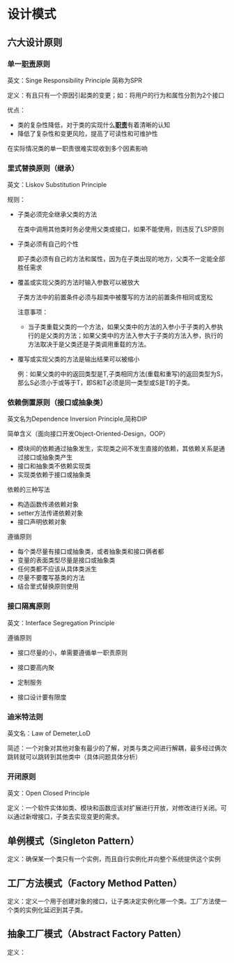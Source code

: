 # 设计模式

## 六大设计原则

### 单一<u>职责</u>原则

英文：Singe Responsibility Principle 简称为SPR

定义：有且只有一个原因引起类的变更；如：将用户的行为和属性分割为2个接口

优点：

- 类的复杂性降低，对于类的实现什么<u>**职责**</u>有着清晰的认知
- 降低了复杂性和变更风险，提高了可读性和可维护性

在实际情况类的单一职责很难实现收到多个因素影响

### 里式替换原则（继承）

英文：Liskov Substitution Principle

规则：

- 子类必须完全继承父类的方法

  在类中调用其他类时务必使用父类或接口，如果不能使用，则违反了LSP原则

- 子类必须有自己的个性

  即子类必须有自己的方法和属性，因为在子类出现的地方，父类不一定能全部胜任需求

- 覆盖或实现父类的方法时输入参数可以被放大

  子类方法中的前置条件必须与超类中被覆写的方法的前置条件相同或宽松

  注意事项：

  - 当子类重载父类的一个方法，如果父类中的方法的入参小于子类的入参执行的是父类的方法；如果父类中的方法入参大于子类的方法入参，执行的方法取决于是父类还是子类调用重载的方法。

- 覆写或实现父类的方法是输出结果可以被缩小

  例：如果父类的中的返回类型是T,子类相同方法(重载和重写)的返回类型为S，那么S必须小于或等于T，即S和T必须是同一类型或S是T的子类。

  

### 依赖倒置原则（接口或抽象类）

英文名为Dependence Inversion Principle,简称DIP

简单含义（面向接口开发Object-Oriented-Design，OOP）

- 模块间的依赖通过抽象发生，实现类之间不发生直接的依赖，其依赖关系是通过接口或抽象类产生
- 接口和抽象类不依赖实现类
- 实现类依赖于接口或抽象类

依赖的三种写法

- 构造函数传递依赖对象
- setter方法传递依赖对象
- 接口声明依赖对象

遵循原则

- 每个类尽量有接口或抽象类，或者抽象类和接口俩者都
- 变量的表面类型尽量是接口或抽象类
- 任何类都不应该从具体类派生
- 尽量不要覆写基类的方法
- 结合里式替换原则使用

### 接口隔离原则

英文：Interface Segregation Principle

遵循原则

- 接口尽量的小，单需要遵循单一职责原则

- 接口要高内聚

- 定制服务

- 接口设计要有限度

  

### 迪米特法则

英文名：Law of Demeter,LoD 

简述：一个对象对其他对象有最少的了解，对类与类之间进行解耦，最多经过俩次跳转就可以跳转到其他类中（具体问题具体分析）

### 开闭原则

英文：Open Closed Principle

定义：一个软件实体如类、模块和函数应该对扩展进行开放，对修改进行关闭。可以通过新增接口，子类去实现变更的需求。

## 单例模式（Singleton Pattern）

定义：确保某一个类只有一个实例，而且自行实例化并向整个系统提供这个实例

## 工厂方法模式（Factory Method Patten）

定义：定义一个用于创建对象的接口，让子类决定实例化哪一个类。工厂方法使一个类的实例化延迟到其子类。

## 抽象工厂模式（Abstract Factory Patten）

定义：